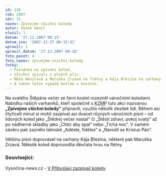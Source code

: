 ```yaml
---
id: 126
rok: 2007
idr: 31
nazev: Zpívejme všichni koledy
autor: Vašek Henzl
vlozil: 1
datum: '27.12.2007 00:15'
datum_iso: '2007-12-27 00:15:32'
upravil: 1
upravil_datum: '27.12.2007 00:18'
foto_pocet: 4
foto_nazev: zpivejme-vsichni-koledy
fotky:
  - Pozvánka na zpívání koled.
  - Všichni zpívali z plných plic.
  - Máša Henzlová a Maruška Zrzavá na flétny a Kája Březina na varhany.
  - A takto letos vypadá betlém v kostele.
---
```

<!-- Generated by XStandard version 2.0.0.0 on 2007-12-27T00:17:48 -->

<p>Na svatého Štěpána večer se farní kostel rozezněl vánočními koledami. Nabídku našich varhaníků, kteří společně s <abbr title="Kulturní zařízení města Přibyslav">KZMP</abbr> tuto akci nazvanou <strong>„Zpívejme všichni koledy“</strong> připravili, využilo několik desítek lidí. Během asi čtyřiceti minut si mohli zazpívat asi dvacet různých vánočních písní – od lidových koled jako „Štědrej večer nastal“ či „Štěstí zdraví, pokoj svatý“ až po nádherné skladby jako „Chtíc aby spal“ nebo „Tichá noc“. V samém závěru pak zaznělo latinské „Adéste, fidéles“ a „Narodil se Kristus Pán“.</p>
<p>Většinu písní doprovázel na varhany Kája Březina, některé pak Maruška Zrzavá. Několik koled doprovodila děvčata hrou na flétny.</p>
<h3>Související:</h3>
<p>Vysočina-news.cz - <a href="http://www.vysocina-news.cz/clanek/v-pribyslavi-zazpivaji-koledy/">V Přibyslavi zazpívají koledy</a></p>
